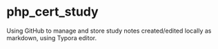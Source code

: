 # php_cert_study
Using GitHub to manage and store study notes created/edited locally as markdown, using Typora editor.
